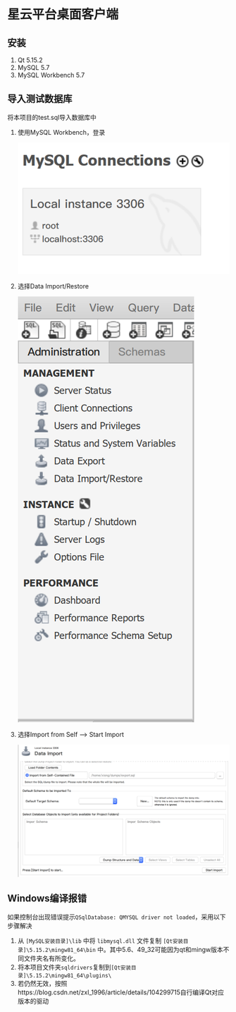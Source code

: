# 星云平台桌面客户端

## 安装

1. Qt 5.15.2
2. MySQL 5.7
3. MySQL Workbench 5.7

## 导入测试数据库

将本项目的test.sql导入数据库中

1. 使用MySQL Workbench，登录

   ![](https://github.com/lyxiong0/xingyun-client/blob/main/images/login.png)

2. 选择Data Import/Restore

   ![](https://github.com/lyxiong0/xingyun-client/blob/main/images/import.png)

3. 选择Import from Self --> Start Import

   ![](https://github.com/lyxiong0/xingyun-client/blob/main/images/import2.png)

## Windows编译报错

如果控制台出现错误提示`QSqlDatabase: QMYSQL driver not loaded`，采用以下步骤解决

1. 从 `[MySQL安装目录]\lib` 中将 `libmysql.dll` 文件复制 `[Qt安装目录]\5.15.2\mingw81_64\bin` 中。其中5.6、49_32可能因为qt和mingw版本不同文件夹名有所变化。
2. 将本项目文件夹`sqldrivers`复制到`[Qt安装目录]\5.15.2\mingw81_64\plugins\`
3. 若仍然无效，按照https://blog.csdn.net/zxl_1996/article/details/104299715自行编译Qt对应版本的驱动

